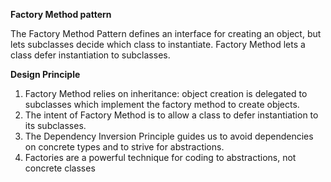 **Factory Method pattern**

The Factory Method Pattern defines an interface for creating an object, but lets subclasses decide which class to instantiate. Factory Method lets a class defer instantiation to subclasses.

**Design Principle**

1. Factory Method relies on inheritance: object creation is delegated to subclasses which implement the factory method to create objects.
2. The intent of Factory Method is to allow a class to defer instantiation to its subclasses.
3. The Dependency Inversion Principle guides us to avoid dependencies on concrete types and to strive for abstractions.
4. Factories are a powerful technique for coding to abstractions, not concrete classes